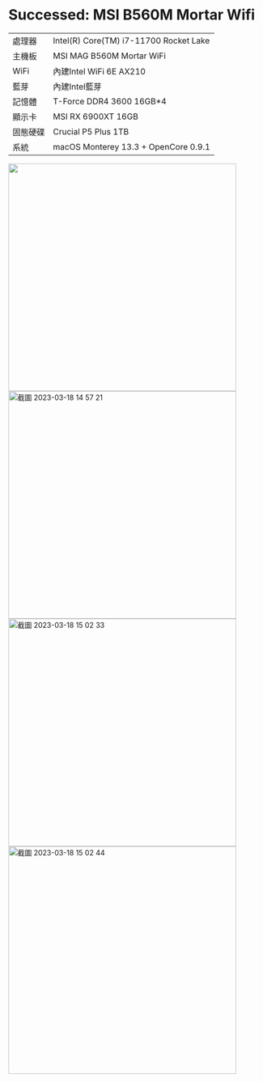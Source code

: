   # Successed: MSI B560M Mortar Wifi
<table>
  <tr>
    <td>處理器</td><td>Intel(R) Core(TM) i7-11700 Rocket Lake</td>
  </tr>
  <tr>
    <td>主機板</td><td>MSI MAG B560M Mortar WiFi</td>
  </tr>
  <tr>
    <td>WiFi</td><td>內建Intel WiFi 6E AX210</td>
  </tr>
  <tr>
    <td>藍芽</td><td>內建Intel藍芽</td>
  </tr>
  <tr>  
    <td>記憶體</td><td>T-Force DDR4 3600 16GB*4</td>
  </tr>
  <tr>
    <td>顯示卡</td><td>MSI RX 6900XT 16GB</td>
  </tr>
  <tr>  
    <td>固態硬碟</td><td>Crucial P5 Plus 1TB</td>
  </tr>
  <tr>
    <td>系統</td><td>macOS Monterey 13.3 + OpenCore 0.9.1</td>
  </tr>  
</table>

<img width="450" src="https://user-images.githubusercontent.com/79300809/202950638-e8667af1-003b-48ff-9f86-743adab4b9bf.png"><br>
<img width="450" alt="截圖 2023-03-18 14 57 21" src="https://user-images.githubusercontent.com/79300809/226091109-80a2784a-594a-423f-bc57-a39931576a0e.png"><br>
<img width="450" alt="截圖 2023-03-18 15 02 33" src="https://user-images.githubusercontent.com/79300809/226091028-351ff87f-9a3c-4356-8c93-290cefe6fc20.png"><br>
<img width="450" alt="截圖 2023-03-18 15 02 44" src="https://user-images.githubusercontent.com/79300809/226091030-2f8fa917-f014-4507-b7d4-410b8553e79c.png"><br>
